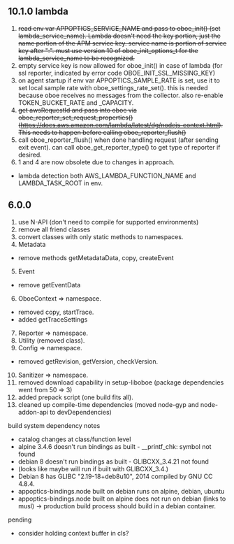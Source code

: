 ## 10.1.0 lambda

1. ~~read env var APPOPTICS_SERVICE_NAME and pass to oboe_init() (set
lambda_service_name). Lambda doesn't need the key portion, just the name
portion of the  APM service key. service name is portion of service key
after ":". must use version 10 of oboe_init_options_t for the lambda_service_name
to be recognized.~~
2. empty service key is now allowed for oboe_init() in case of lambda (for ssl
reporter, indicated by error code OBOE_INIT_SSL_MISSING_KEY)
3. on agent startup if env var APPOPTICS_SAMPLE_RATE is set, use it to set local
sample rate with oboe_settings_rate_set(). this is needed because oboe receives
no messages from the collector. also re-enable TOKEN_BUCKET_RATE and _CAPACITY.
4. ~~get awsRequestId and pass into oboe via oboe_reporter_set_request_properties()
(https://docs.aws.amazon.com/lambda/latest/dg/nodejs-context.html). This needs to
happen before calling  oboe_reporter_flush()~~
5. call oboe_reporter_flush() when done handling request (after sending exit
event). can call oboe_get_reporter_type() to get type of reporter if desired.
6. 1 and 4 are now obsolete due to changes in approach.

- lambda detection both AWS_LAMBDA_FUNCTION_NAME and LAMBDA_TASK_ROOT in env.

## 6.0.0

1. use N-API (don't need to compile for supported environments)
2. remove all friend classes
3. convert classes with only static methods to namespaces.
4. Metadata
  - remove methods getMetadataData, copy, createEvent
5. Event
  - remove getEventData
6. OboeContext => namespace.
  - removed copy, startTrace.
  - added getTraceSettings
7. Reporter => namespace.
8. Utility (removed class).
9. Config => namespace.
  - removed getRevision, getVersion, checkVersion.
10. Sanitizer => namespace.
11. removed download capability in setup-liboboe (package dependencies went from 50 => 3)
12. added prepack script (one build fits all).
13. cleaned up compile-time dependencies (moved node-gyp and node-addon-api to devDependencies)


build system dependency notes
- catalog changes at class/function level
- alpine 3.4.6 doesn't run bindings as built - __printf_chk: symbol not found
- debian 8 doesn't run bindings as built - GLIBCXX_3.4.21 not found
-  (looks like maybe will run if built with GLIBCXX_3.4.)
-  Debian 8 has GLIBC "2.19-18+deb8u10", 2014 compiled by GNU CC 4.8.4.
- appoptics-bindings.node built on debian runs on alpine, debian, ubuntu
- appoptics-bindings.node built on alpine does not run on debian (links to musl)
-> production build process should build in a debian container.

pending
- consider holding context buffer in cls?

